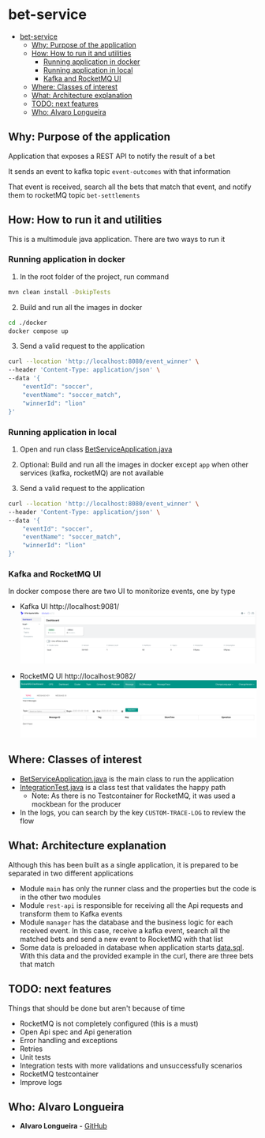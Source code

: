 # bet-service

<!-- TOC -->
* [bet-service](#bet-service)
  * [Why: Purpose of the application](#why-purpose-of-the-application)
  * [How: How to run it and utilities](#how-how-to-run-it-and-utilities)
    * [Running application in docker](#running-application-in-docker)
    * [Running application in local](#running-application-in-local)
    * [Kafka and RocketMQ UI](#kafka-and-rocketmq-ui)
  * [Where: Classes of interest](#where-classes-of-interest)
  * [What: Architecture explanation](#what-architecture-explanation)
  * [TODO: next features](#todo-next-features)
  * [Who: Alvaro Longueira](#who-alvaro-longueira)
<!-- TOC -->

## Why: Purpose of the application
Application that exposes a REST API to notify the result of a bet

It sends an event to kafka topic `event-outcomes` with that information

That event is received, search all the bets that match that event, and notify them to rocketMQ topic `bet-settlements`

## How: How to run it and utilities
This is a multimodule java application. There are two ways to run it

### Running application in docker
1) In the root folder of the project, run command
```bash
mvn clean install -DskipTests
```

2) Build and run all the images in docker
```bash
cd ./docker
docker compose up
````

3) Send a valid request to the application
```bash
curl --location 'http://localhost:8080/event_winner' \
--header 'Content-Type: application/json' \
--data '{
    "eventId": "soccer",
    "eventName": "soccer_match",
    "winnerId": "lion"
}'
```


### Running application in local
1) Open and run class [BetServiceApplication.java](main/src/main/java/com/alvarolongueira/bet/service/BetServiceApplication.java)

2) Optional: Build and run all the images in docker except `app` when other services (kafka, rocketMQ) are not available

3) Send a valid request to the application
```bash
curl --location 'http://localhost:8080/event_winner' \
--header 'Content-Type: application/json' \
--data '{
    "eventId": "soccer",
    "eventName": "soccer_match",
    "winnerId": "lion"
}'
```

### Kafka and RocketMQ UI
In docker compose there are two UI to monitorize events, one by type

* Kafka UI http://localhost:9081/
![kafka_ui_screentshot.png](docs/img/kafka_ui_screentshot.png)

* RocketMQ UI http://localhost:9082/
![rocketmq_ui_screenshot.png](docs/img/rocketmq_ui_screenshot.png)

## Where: Classes of interest
* [BetServiceApplication.java](main/src/main/java/com/alvarolongueira/bet/service/BetServiceApplication.java) is the main class to run the application
* [IntegrationTest.java](main/src/test/java/com/alvarolongueira/bet/service/main/IntegrationTest.java) is a class test that validates the happy path
  * Note: As there is no Testcontainer for RocketMQ, it was used a mockbean for the producer
* In the logs, you can search by the key `CUSTOM-TRACE-LOG` to review the flow

## What: Architecture explanation
Although this has been built as a single application, it is prepared to be separated in two different applications

* Module `main` has only the runner class and the properties but the code is in the other two modules
* Module `rest-api` is responsible for receiving all the Api requests and transform them to Kafka events 
* Module `manager` has the database and the business logic for each received event. In this case, receive a kafka event, search all the matched bets and send a new event to RocketMQ with that list 
* Some data is preloaded in database when application starts [data.sql](main/src/main/resources/data.sql). With this data and the provided example in the curl, there are three bets that match
 
## TODO: next features
Things that should be done but aren't because of time

* RocketMQ is not completely configured (this is a must)
* Open Api spec and Api generation
* Error handling and exceptions
* Retries
* Unit tests
* Integration tests with more validations and unsuccessfully scenarios
* RocketMQ testcontainer
* Improve logs

## Who: Alvaro Longueira
* **Alvaro Longueira** - [GitHub](https://github.com/alvarolongueira)
